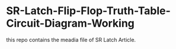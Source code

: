 # SR-Latch-Flip-Flop-Truth-Table-Circuit-Diagram-Working
this repo contains the meadia file of SR Latch Article.

